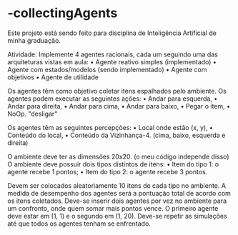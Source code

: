 # -collectingAgents
Este projeto está sendo feito para disciplina de Inteligência Artificial de minha graduação.

Atividade:
  Implemente 4 agentes racionais, cada um seguindo uma das arquiteturas vistas em aula:
• Agente reativo simples (implementado)
• Agente com estados/modelos (sendo implementado)
• Agente com objetivos
• Agente de utilidade 
    
  Os agentes têm como objetivo coletar itens espalhados pelo ambiente.
  Os agentes podem executar as seguintes ações: 
    • Andar para esquerda, 
    • Andar para direita, 
    • Andar para cima, 
    • Andar para baixo, 
    • Pegar o item, 
    • NoOp. "desligar"
    
  Os agentes têm as seguintes percepções: 
    • Local onde estão (x, y), 
    • Conteúdo do local, 
    • Conteúdo da Vizinhança-4. (cima, baixo, esquerda e direita)
    
  O ambiente deve ter as dimensões 20x20. (o meu código independe disso)
  O ambiente deve possuir dois tipos distintos de itens:
    • Item do tipo 1: o agente recebe 1 pontos;
    • Item do tipo 2: o agente recebe 3 pontos.
    
  Devem ser colocados aleatoriamente 10 itens de cada tipo no ambiente.
  A medida de desempenho dos agentes será a pontuação total de acordo com os itens coletados.
  Deve-se inserir dois agentes por vez no ambiente para um confronto, onde quem somar mais 
  pontos vence.
  O primeiro agente deve estar em (1, 1) e o segundo em (1, 20). 
  Deve-se repetir as simulações até que todos os agentes tenham se enfrentado.
